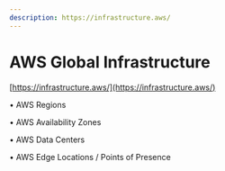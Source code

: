 ```yaml
---
description: https://infrastructure.aws/
---
```


# AWS Global Infrastructure

[https://infrastructure.aws/](https://infrastructure.aws/)

• AWS Regions&#x20;

• AWS Availability Zones&#x20;

• AWS Data Centers&#x20;

• AWS Edge Locations / Points of Presence
